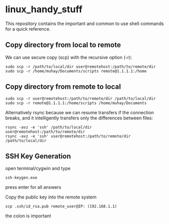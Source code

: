 # linux_handy_stuff

This repository contains the important and common to use shell commands for a quick reference.
## Copy directory from local to remote 
We can use secure copy (scp) with the recursive option (-r):
```
sudo scp -r /path/to/local/dir user@remotehost:/path/to/remote/dir
sudo scp -r /home/muhay/Documents/scripts remote@1.1.1.1:/home
```
## Copy directory from remote to local 
```
sudo scp -r user@remotehost:/path/to/remote/dir /path/to/local/dir
sudo scp -r remote@1.1.1.1:/home/scripts /home/muhay/Documents

```
Alternatively
rsync because we can resume transfers if the connection breaks, and it intelligently transfers only the differences between files:
```
rsync -avz -e 'ssh' /path/to/local/dir user@remotehost:/path/to/remote/dir
rsync -avz -e 'ssh' user@remotehost:/path/to/remote/dir /path/to/local/dir 
```
## SSH Key Generation 
open terminal/cygwin and type
```
ssh-keygen.exe
```
press enter for all answers

Copy the public key into the remote system
 ```
 scp .ssh/id_rsa.pub remote_user@IP: (192.168.1.1)
 ```
 the colon is important
 
